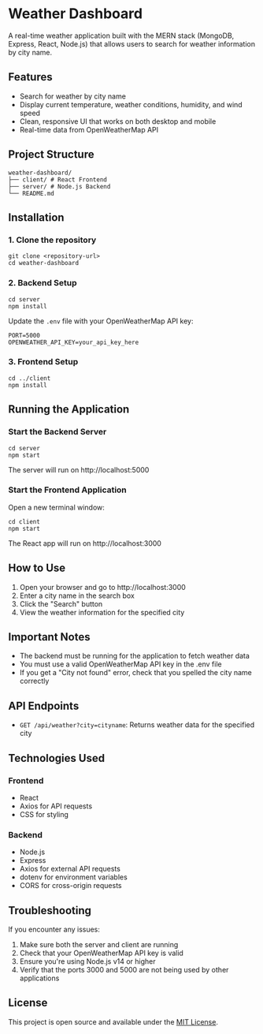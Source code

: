 # Weather Dashboard

A real-time weather application built with the MERN stack (MongoDB, Express, React, Node.js) that allows users to search for weather information by city name.

## Features

- Search for weather by city name
- Display current temperature, weather conditions, humidity, and wind speed
- Clean, responsive UI that works on both desktop and mobile
- Real-time data from OpenWeatherMap API


## Project Structure

```
weather-dashboard/
├── client/ # React Frontend
├── server/ # Node.js Backend
└── README.md
```

## Installation

### 1. Clone the repository

```
git clone <repository-url>
cd weather-dashboard
```

### 2. Backend Setup

```
cd server
npm install
```

Update the `.env` file with your OpenWeatherMap API key:

```
PORT=5000
OPENWEATHER_API_KEY=your_api_key_here
```

### 3. Frontend Setup

```
cd ../client
npm install
```

## Running the Application

### Start the Backend Server

```
cd server
npm start
```

The server will run on http://localhost:5000

### Start the Frontend Application

Open a new terminal window:

```
cd client
npm start
```

The React app will run on http://localhost:3000

## How to Use

1. Open your browser and go to http://localhost:3000
2. Enter a city name in the search box
3. Click the "Search" button
4. View the weather information for the specified city

## Important Notes

- The backend must be running for the application to fetch weather data
- You must use a valid OpenWeatherMap API key in the .env file
- If you get a "City not found" error, check that you spelled the city name correctly

## API Endpoints

- `GET /api/weather?city=cityname`: Returns weather data for the specified city

## Technologies Used

### Frontend
- React
- Axios for API requests
- CSS for styling

### Backend
- Node.js
- Express
- Axios for external API requests
- dotenv for environment variables
- CORS for cross-origin requests

## Troubleshooting

If you encounter any issues:

1. Make sure both the server and client are running
2. Check that your OpenWeatherMap API key is valid
3. Ensure you're using Node.js v14 or higher
4. Verify that the ports 3000 and 5000 are not being used by other applications

## License

This project is open source and available under the [MIT License](LICENSE). 